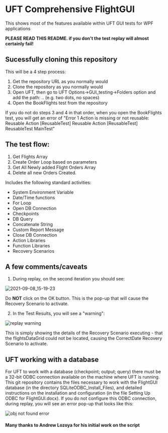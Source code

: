 # UFT Comprehensive FlightGUI
This shows most of the features available within UFT GUI tests for WPF applications

**PLEASE READ THIS README. if you don't the test replay will almost certainly fail!**

## Sucessfully cloning this repository
This will be a 4 step process:
1. Get the repository URL as you normally would
2. Clone the repository as you normally would
3. Open UFT, then go to UFT Options->GUI_testing->Folders option and add the path: .. (e.g. two dots, no spaces)
4. Open the BookFlights test from the repository

If you do not do steps 3 and 4 in that order, when you open the BookFlights test, you will get an error of "Error	1	Action is missing or not reusable: Reusable Action [ReusableTest]	Reusable Action [ReusableTest]	ReusableTest	MainTest"


## The test flow: 
1. Get Flights Array
2. Create Order Loop based on parameters
3. Get All Newly added Flight Orders Array
4. Delete all new Orders Created. 

Includes the following standard activities:

*	System Environment Variable
*	Date/Time functions
*	For Loop
*	Open DB Connection
*	Checkpoints 
*	DB Query
*	Concatenate String
*	Custom Report Message
*	Close DB Connection
* Action Libraries
* Function Libraries
* Recovery Scenarios

## A few comments/caveats
1. During replay, on the second iteration you should see:

![2021-09-08_15-19-23](https://user-images.githubusercontent.com/24232442/133315131-f32a6427-0c96-45da-9f08-f6a5a6bdf1f9.png)

Do **NOT** click on the OK button. This is the pop-up that will cause the Recovery Scenario to activate.

2. In the Test Results, you will see a "warning":

![replay warning](https://user-images.githubusercontent.com/24232442/133315110-9500430d-384a-4fdf-983d-e9badacb05ef.png)
  
This is simply showing the details of the Recovery Scenario executing - that the flightsDataGrid could not be located, causing the CorrectDate Recovery Scenario to activate.
## UFT working with a database

For UFT to work with a database (checkpoint; output; query) there must be a 32-bit ODBC connection available on the machine where UFT is running. This git repository contains the files necessary to work with the FlightGUI database (in the directory SQLiteODBC_Install_Files), and detailed instructions on the installation and configuration (in the file Setting Up ODBC for FlightGUI.docx). If you do not configure this ODBC connection, during replay, you will see an error pop-up that looks like this:

![obj not found error](https://user-images.githubusercontent.com/24232442/133315070-11da24ba-5559-4461-b346-81398216ff33.png)




#### Many thanks to Andrew Lozoya for his initial work on the script
